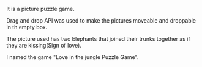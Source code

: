  It is a picture puzzle game.

 Drag and drop API was used to make the pictures moveable and droppable in th empty box.

 The picture used has two Elephants that joined their trunks together as if they are kissing(Sign of love).

 I named the game "Love in the jungle Puzzle Game".
